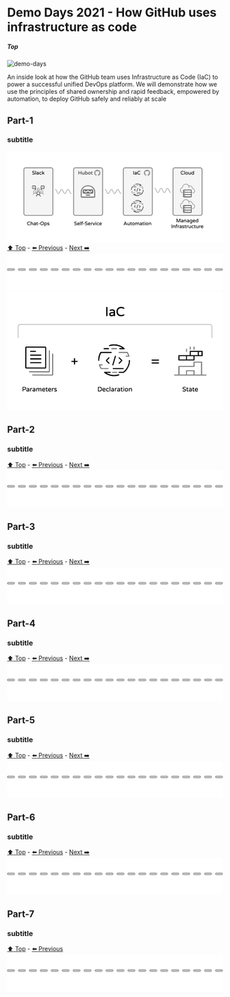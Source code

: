 # Demo Days 2021 - How GitHub uses infrastructure as code
##### Top
<img width="1500" alt="demo-days" src="https://user-images.githubusercontent.com/863198/120851502-e7118600-c546-11eb-9dc9-0171dd09b9ee.png">

An inside look at how the GitHub team uses Infrastructure as Code (IaC) to power a successful unified DevOps platform. We will demonstrate how we use the principles of shared ownership and rapid feedback, empowered by automation, to deploy GitHub safely and reliably at scale


## Part-1

### subtitle
![iac](docs/images/IaC-Hubot-concept.png)
[:arrow_up: Top](#Top) - [:arrow_left: Previous](#Top) - [Next :arrow_right:](#Part-2)
![dot](docs/images/cut-here.png)
![iac](docs/images/demodays-iac.png)

## Part-2

### subtitle
  
[:arrow_up: Top](#Top) - [:arrow_left: Previous](#Part-1) - [Next :arrow_right:](#Part-3)
![dot](docs/images/cut-here.png)

## Part-3

### subtitle

[:arrow_up: Top](#Top) - [:arrow_left: Previous](#Part-2) - [Next :arrow_right:](#Part-4)
![dot](docs/images/cut-here.png)

## Part-4

### subtitle

[:arrow_up: Top](#Top) - [:arrow_left: Previous](#Part-3) - [Next :arrow_right:](#Part-5)
![dot](docs/images/cut-here.png)

## Part-5

### subtitle

[:arrow_up: Top](#Top) - [:arrow_left: Previous](#Part-4) - [Next :arrow_right:](#Part-6)
![dot](docs/images/cut-here.png)

## Part-6

### subtitle

[:arrow_up: Top](#Top) - [:arrow_left: Previous](#Part-5) - [Next :arrow_right:](#Part-7)
![dot](docs/images/cut-here.png)

## Part-7

### subtitle

[:arrow_up: Top](#Top) - [:arrow_left: Previous](#Part-6)
![dot](docs/images/cut-here.png)
